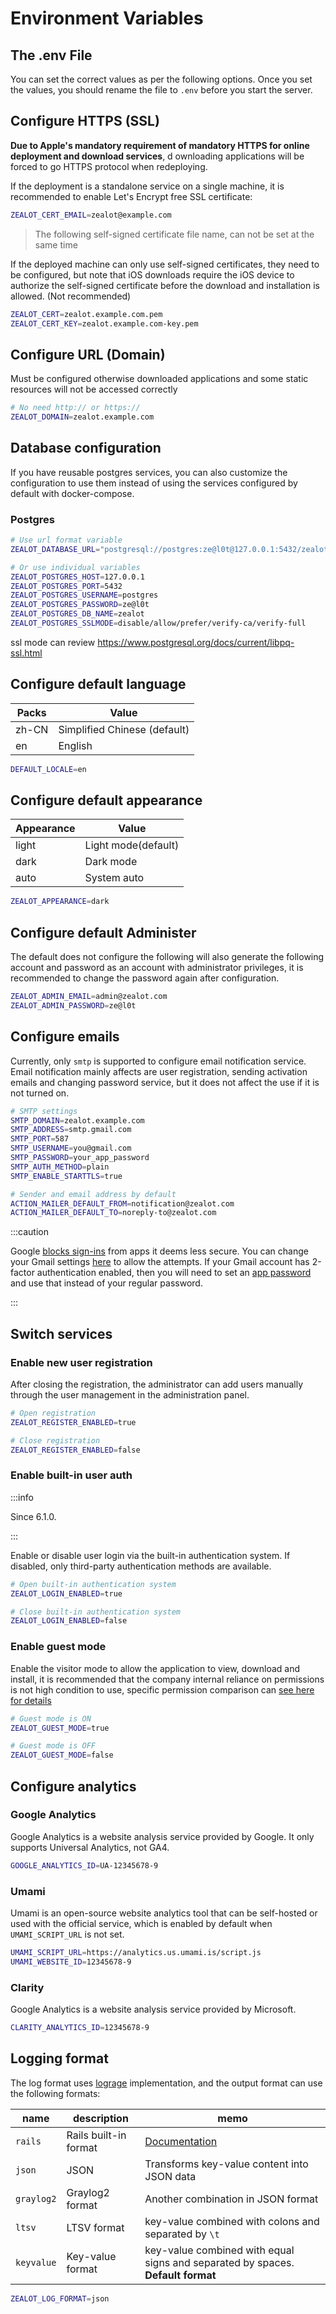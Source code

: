 # Environment Variables

## The .env File

You can set the correct values as per the following options. Once you set the values, you should rename the file to `.env` before you start the server.

## Configure HTTPS (SSL)

**Due to Apple's mandatory requirement of mandatory HTTPS for online deployment and download services**, d
ownloading applications will be forced to go HTTPS protocol when redeploying.

If the deployment is a standalone service on a single machine, it is recommended to enable Let's Encrypt free SSL certificate:

```bash
ZEALOT_CERT_EMAIL=zealot@example.com
```

> The following self-signed certificate file name, can not be set at the same time

If the deployed machine can only use self-signed certificates, they need to be configured,
but note that iOS downloads require the iOS device to authorize the self-signed certificate before the download and installation is allowed. (Not recommended)

```bash
ZEALOT_CERT=zealot.example.com.pem
ZEALOT_CERT_KEY=zealot.example.com-key.pem
```

## Configure URL (Domain)

Must be configured otherwise downloaded applications and some static resources will not be accessed correctly

```bash
# No need http:// or https://
ZEALOT_DOMAIN=zealot.example.com
```

## Database configuration

If you have reusable postgres services,
you can also customize the configuration to use them instead of
using the services configured by default with docker-compose.

### Postgres

```bash
# Use url format variable
ZEALOT_DATABASE_URL="postgresql://postgres:ze@l0t@127.0.0.1:5432/zealot?sslmode=disable"

# Or use individual variables
ZEALOT_POSTGRES_HOST=127.0.0.1
ZEALOT_POSTGRES_PORT=5432
ZEALOT_POSTGRES_USERNAME=postgres
ZEALOT_POSTGRES_PASSWORD=ze@l0t
ZEALOT_POSTGRES_DB_NAME=zealot
ZEALOT_POSTGRES_SSLMODE=disable/allow/prefer/verify-ca/verify-full
```

ssl mode can review https://www.postgresql.org/docs/current/libpq-ssl.html

## Configure default language

Packs | Value
---|---
zh-CN | Simplified Chinese (default)
en | English

```bash
DEFAULT_LOCALE=en
```

## Configure default appearance

Appearance | Value
---|---
light | Light mode(default)
dark | Dark mode
auto | System auto

```bash
ZEALOT_APPEARANCE=dark
```

## Configure default Administer

The default does not configure the following will also generate the following account and
password as an account with administrator privileges, it is recommended to change the password again after configuration.

```bash
ZEALOT_ADMIN_EMAIL=admin@zealot.com
ZEALOT_ADMIN_PASSWORD=ze@l0t
```

## Configure emails

Currently, only `smtp` is supported to configure email notification service.
Email notification mainly affects are user registration, sending activation emails and
changing password service, but it does not affect the use if it is not turned on.

```bash
# SMTP settings
SMTP_DOMAIN=zealot.example.com
SMTP_ADDRESS=smtp.gmail.com
SMTP_PORT=587
SMTP_USERNAME=you@gmail.com
SMTP_PASSWORD=your_app_password
SMTP_AUTH_METHOD=plain
SMTP_ENABLE_STARTTLS=true

# Sender and email address by default
ACTION_MAILER_DEFAULT_FROM=notification@zealot.com
ACTION_MAILER_DEFAULT_TO=noreply-to@zealot.com
```

:::caution

Google [blocks sign-ins](https://support.google.com/accounts/answer/6010255) from apps it deems less secure.
You can change your Gmail settings [here](https://www.google.com/settings/security/lesssecureapps) to allow the attempts.
If your Gmail account has 2-factor authentication enabled, then you will need to set an
[app password](https://myaccount.google.com/apppasswords) and use that instead of your regular password.

:::

## Switch services

### Enable new user registration

After closing the registration, the administrator can add users manually through the user management in the administration panel.

```bash
# Open registration
ZEALOT_REGISTER_ENABLED=true

# Close registration
ZEALOT_REGISTER_ENABLED=false
```

### Enable built-in user auth

:::info

Since 6.1.0.

:::

Enable or disable user login via the built-in authentication system. If disabled, only third-party authentication methods are available.

```bash
# Open built-in authentication system
ZEALOT_LOGIN_ENABLED=true

# Close built-in authentication system
ZEALOT_LOGIN_ENABLED=false
```

### Enable guest mode

Enable the visitor mode to allow the application to view, download and install,
it is recommended that the company internal reliance on permissions is not high condition to use,
specific permission comparison can [see here for details](/docs/user-guide/administrator/permissions)

```bash
# Guest mode is ON
ZEALOT_GUEST_MODE=true

# Guest mode is OFF
ZEALOT_GUEST_MODE=false
```

## Configure analytics

### Google Analytics

Google Analytics is a website analysis service provided by Google. It only supports Universal Analytics, not GA4.

```bash
GOOGLE_ANALYTICS_ID=UA-12345678-9
```

### Umami

Umami is an open-source website analytics tool that can be self-hosted or used with the official service, which is enabled by default when `UMAMI_SCRIPT_URL` is not set.

```bash
UMAMI_SCRIPT_URL=https://analytics.us.umami.is/script.js
UMAMI_WEBSITE_ID=12345678-9
```

### Clarity

Google Analytics is a website analysis service provided by Microsoft.

```bash
CLARITY_ANALYTICS_ID=12345678-9
```

## Logging format

The log format uses [lograge](https://github.com/roidrage/lograge) implementation, and the output format can use the following formats:

name | description | memo
-----|-------------|-----
`rails` | Rails built-in format | [Documentation](https://guides.rubyonrails.org/debugging_rails_applications.html#sending-messages)
`json` | JSON | Transforms key-value content into JSON data
`graylog2` | Graylog2 format | Another combination in JSON format
`ltsv` | LTSV format | key-value combined with colons and separated by `\t`
`keyvalue` | Key-value format | key-value combined with equal signs and separated by spaces. **Default format**

```bash
ZEALOT_LOG_FORMAT=json
```
